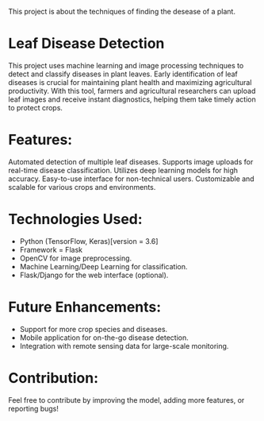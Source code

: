 

This project is about the techniques of finding the desease of a plant.
# Leaf Disease Detection
This project uses machine learning and image processing techniques to detect and classify diseases in plant leaves. Early identification of leaf diseases is crucial for maintaining plant health and maximizing agricultural productivity. With this tool, farmers and agricultural researchers can upload leaf images and receive instant diagnostics, helping them take timely action to protect crops.

# Features:
Automated detection of multiple leaf diseases.
Supports image uploads for real-time disease classification.
Utilizes deep learning models for high accuracy.
Easy-to-use interface for non-technical users.
Customizable and scalable for various crops and environments.
# Technologies Used:
- Python (TensorFlow, Keras)[version = 3.6] 
- Framework = Flask
- OpenCV for image preprocessing.
- Machine Learning/Deep Learning for classification.
- Flask/Django for the web interface (optional).
# Future Enhancements:
- Support for more crop species and diseases.
- Mobile application for on-the-go disease detection.
- Integration with remote sensing data for large-scale monitoring.
# Contribution:
Feel free to contribute by improving the model, adding more features, or reporting bugs!
